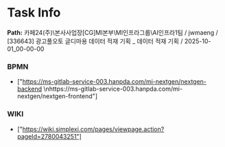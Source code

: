 # Task Info

**Path:** 카페24(주)\본사사업장\[CG]MI본부\MI인프라그룹\AI인프라1팀 / jwmaeng / [336643] 광고풀오토 글디마용 데이터 적재 기획 _ 데이터 적재 기획 / 2025-10-01_00-00-00

### BPMN
- ["https://ms-gitlab-service-003.hanpda.com/mi-nextgen/nextgen-backend \nhttps://ms-gitlab-service-003.hanpda.com/mi-nextgen/nextgen-frontend"]

### WIKI
- ["https://wiki.simplexi.com/pages/viewpage.action?pageId=2780043251"]

